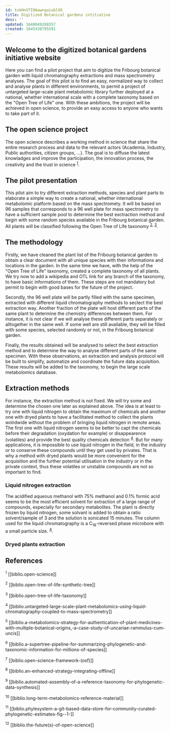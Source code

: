 ```yaml
---
id: txkHnVTI9AawnquiublXO
title: Digitized Botanical gardens intitiative
desc: ''
updated: 1648049288357
created: 1645438795591
---
```

## Welcome to the digitized botanical gardens initiative website

Here you can find a pilot project that aim to digitize the Fribourg botanical garden with liquid chromatography extractions and mass spectrometry analyses. The goal of this pilot is to find an easy, normalized way to collect and analyse plants in different environments, to permit a project of untargeted large-scale plant metabolomic library further deployed at a national, whether international scale with a complete taxonomy based on the "Open Tree of Life" one. With these ambitions, the project will be achieved in open science, to provide an easy access to anyone who wants to take part of it.

## The open science project

The open science describes a working method in science that share the entire research process and data to the relevant actors (Academia, Industry, Public authorities, citizen groups, ...). The goal is to diffuse the latest knowladges and improve the participation, the innovation process, the creativity and the trust in science <sup>[1](https://digitized-botanical-gardens-initiative.github.io/dendron-dbgi/notes/tanihptwdy0ilt6ip1zfv99/)</sup>.

## The pilot presentation

This pilot aim to try different extraction methods, species and plant parts to elaborate a simple way to create a national, whether international metabolomic platform based on the mass spectromety. It will be based on 96 samples that corresponds to a 96 well plate for mass spectrometry to have a sufficient sample pool to determine the best exctraction method and begin with some random species available in the Fribourg botanical garden. All plants will be classified following the Open Tree of Life taxonomy <sup>[2](https://digitized-botanical-gardens-initiative.github.io/dendron-dbgi/notes/phlzm2bqhtnouhsvyijcffk/), [3](https://digitized-botanical-gardens-initiative.github.io/dendron-dbgi/notes/xbmwlxunh2po31yces4a5pp/)</sup>.

## The methodology

Firstly, we have cleaned the plant list of the Fribourg botanical garden to obtain a clear document with all unique species with their informations and locations in the garden. In the same time we have, with the help of the "Open Tree of Life" taxonomy, created a complete taxonomy of all plants. We try now to add a wikipedia and OTL link for any branch of the taxonomy, to have basic informations of them. These steps are not mandatory but permit to begin with good bases for the future of the project.

Secondly, the 96 well plate will be partly filled with the same specimen, extracted with different liquid chromatography methods to seclect the best extraction way. Another fraction of the plate will host different parts of the same plant to determine the chemistry differences between them. For instance, it is not clear if we will analyse these different parts separately or alltogether in the same well. If some well are still available, they will be filled with some species, selected randomly or not, in the Fribourg botanical garden.

Finally, the results obtained will be analysed to select the best extraction method and to determine the way to analyse different parts of the same specimen. With these observations, an extraction and analysis protocol will be built to simplify, automatize and coordinate the future data acquisition. These results will be added to the taxonomy, to begin the large scale metabolomics database.

## Extraction methods

For instance, the extraction method is not fixed. We will try some and determine the chosen one later as explained above. The idea is at least to try one with liquid nitrogen to obtain the maximum of chemicals and another one with dryed plants to have a facilitated method to collect the plants wolrdwide without the problem of bringing liquid nitrogen in remote areas. The first one with liquid nitrogen seems to be better to capt the chemicals before their degradation (oxydation for example) or disappearence (volatiles) and provide the best quality chemicals detection <sup>[4](https://digitized-botanical-gardens-initiative.github.io/dendron-dbgi/notes/q0w79srkd9gbnf1dl5l3ekw/)</sup>. But for many applications, it is impossible to use liquid nitrogen in the field, in the industry or to conserve these compounds until they get used by privates. That is why a method with dryed plants would be more convenient for the acquisition and the further potential utilisation in the industry or in the private context, thus these volatiles or unstable compounds are not so important to find.

### Liquid nitrogen extraction

The acidified aqueous methanol with 75% methanol and 0.1% formic acid seems to be the most efficient solvent for extraction of a large range of compounds, especially for secondary metabolites. The plant is directly frozen by liquid nitrogen, some solvant is added to obtain a ratio solvent/sample of 3 and the solution is sonicated 15 minutes. The column used for the liquid chromatography is a C<sub>18</sub>-reversed phase microbore with a small particle size. <sup>[4](https://digitized-botanical-gardens-initiative.github.io/dendron-dbgi/notes/q0w79srkd9gbnf1dl5l3ekw/)</sup>. 

### Dryed plants extraction


## References

<sup>1</sup> [[biblio.open-science]]

<sup>2</sup> [[biblio.open-tree-of-life-synthetic-tree]]

<sup>3</sup> [[biblio.open-tree-of-life-taxonomy]]

<sup>4</sup> [[biblio.untargeted-large-scale-plant-metabolomics-using-liquid-chromatography-coupled-to-mass-spectrometry]]

<sup>5</sup> [[biblio.a-metabolomics-strategy-for-authentication-of-plant-medicines-with-multiple-botanical-origins,-a-case-study-of-uncariae-rammulus-cum-uncis]]

<sup>6</sup> [[biblio.a-supertree-pipeline-for-summarizing-phylogenetic-and-taxonomic-information-for-millions-of-species]]

<sup>7</sup> [[biblio.open-science-framework-(osf)]]

<sup>8</sup> [[biblio.an-enhanced-strategy-integrating-offline]]

<sup>9</sup> [[biblio.automated-assembly-of-a-reference-taxonomy-for-phylogenetic-data-synthesis]]

<sup>10</sup> [[biblio.long-term-metabolomics-reference-material]]

<sup>11</sup> [[biblio.phylesystem-a-git-based-data-store-for-community-curated-phylogenetic-estimates-fig--1-]]

<sup>12</sup> [[biblio.the-future(s)-of-open-science]]